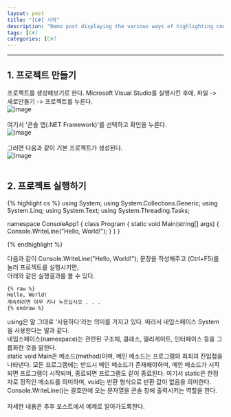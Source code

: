 ```yaml
---
layout: post
title: "[C#] 시작"
description: "Demo post displaying the various ways of highlighting code in Markdown."
tags: [C#]
categories: [C#]
---
```

------------------------------------------------------------------------------------------------------------

## 1. 프로젝트 만들기

프로젝트를 생성해보기로 한다. 
Microsoft Visual Studio를 실행시킨 후에,  파일 -> 새로만들기 -> 프로젝트를 누른다.  
![image](https://user-images.githubusercontent.com/52437364/78324080-9e5ee580-75ae-11ea-84f6-22cbc3d1e610.png)
<br/>
<br/>
여기서 '콘솔 앱(.NET Framework)'를 선택하고 확인을 누른다.  
![image](https://user-images.githubusercontent.com/52437364/78324271-2f35c100-75af-11ea-9a33-847c5f152ac6.png)
<br/>
<br/>
그러면 다음과 같이 기본 프로젝트가 생성된다.  
![image](https://user-images.githubusercontent.com/52437364/78324491-c8fd6e00-75af-11ea-9875-3e5af8e30c99.png)
<br/>
<br/>

## 2. 프로젝트 실행하기

{% highlight cs %}
using System;
using System.Collections.Generic;
using System.Linq;
using System.Text;
using System.Threading.Tasks;

namespace ConsoleApp1
{
    class Program
    {
        static void Main(string[] args)
        {
            Console.WriteLine("Hello, World!");
        }
    }
}

{% endhighlight %}

다음과 같이 Console.WriteLine("Hello, World!"); 문장을 작성해주고 (Ctrl+F5)를 눌러 프로젝트를 실행시키면,   
아래와 같은 실행결과를 볼 수 있다.

    {% raw %}  
    Hello, World!
    계속하려면 아무 키나 누르십시오 . . .
    {% endraw %}

using은 말 그대로 '사용하다'라는 의미를 가지고 있다. 따라서 네임스페이스 System을 사용한다는 말과 같다.  
네임스페이스(namespace)는 관련된 구조체, 클래스, 델리게이트, 인터페이스 등을 그룹화한 것을 말한다.  
static void Main은 메소드(method)이며, 메인 메소드는 프로그램의 최최의 진입접을 나타낸다. 모든 프로그램에는 반드시 메인 메소드가 존재해야하며, 메인 메소드가 시작되면 프로그램이 시작되며, 종료되면 프로그램도 같이 종료된다. 여기서 static은 한정자로 정적인 메소드를 의미하며, void는 반환 형식으로 반환 값이 없음을 의미한다.
Console.WriteLine()는 괄호안에 오는 문자열을 콘솔 창에 출력시키는 역할을 한다.  
<br/>
자세한 내용은 추후 포스트에서 예제로 알아가도록한다.  
